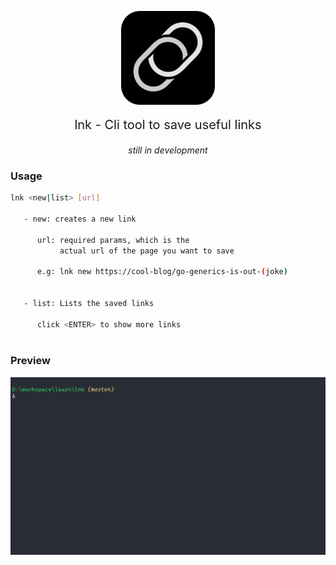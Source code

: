 <p align='center'>
    <!-- <img src="https://raw.githubusercontent.com/wassimbj/chatr/master/chatr.png" width='200px' align='center' style='display:block'/> -->
    <img src="/static/logo.png" width='150px' align='center' style='display:block'/>
</p>
<p align='center' style='text-align:center;font-size:20px;'>lnk - Cli tool to save useful links</p>
<p align='center' style='text-align:center'><i>still in development</i></p>

### Usage
```bash
lnk <new|list> [url]

   - new: creates a new link

      url: required params, which is the
           actual url of the page you want to save

      e.g: lnk new https://cool-blog/go-generics-is-out-(joke)
			

   - list: Lists the saved links

      click <ENTER> to show more links
      
```

### Preview

![Preview](/static/lnk-usage.gif)


